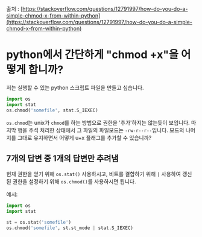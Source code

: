 출처 : [https://stackoverflow.com/questions/12791997/how-do-you-do-a-simple-chmod-x-from-within-python](https://stackoverflow.com/questions/12791997/how-do-you-do-a-simple-chmod-x-from-within-python)

# python에서 간단하게 "chmod +x"을 어떻게 합니까?

저는 실행할 수 있는 python 스크립트 파일을 만들고 싶습니다.

```python
import os
import stat
os.chmod('somefile', stat.S_IEXEC)
```

`os.chmod`는 unix가 `chmod`를 하는 방법으로 권한을 '추가'하지는 않는듯이 보입니다. 마지막 행을 주석 처리한 상태에서 그 파일의 파일모드는 `-rw-r--r--`입니다. 모드의 나머지를 그대로 유지하면서 어떻게 u+x 플래그를 추가할 수 있습니까?

## 7개의 답변 중 1개의 답변만 추려냄

현재 권한을 얻기 위해 `os.stat()` 사용하시고, 비트를 결합하기 위해 `|` 사용하여 갱신된 권한을 설정하기 위해 `os.chmod()`를 사용하시면 됩니다.

예시:

```python
import os
import stat

st = os.stat('somefile')
os.chmod('somefile', st.st_mode | stat.S_IEXEC)
```
